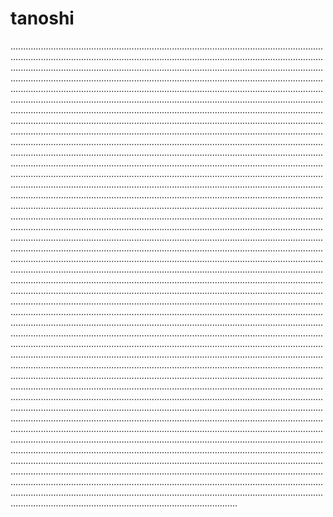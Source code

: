 # tanoshi

..............................................................................................................................................................................................................................................................................................................................................................................................................................................................................................................................................................................................................................................................................................................................................................................................................................................................................................................................................................................................................................................................................................................................................................................................................................................................................................................................................................................................................................................................................................................................................................................................................................................................................................................................................................................................................................................................................................................................................................................................................................................................................................................................................................................................................................................................................................................................................................................................................................................................................................................................................................................................................................................................................................................................................................................................................................................................................................................................................................................................................................................................................................................................................................................................................................................................................................................................................................................................................................................................................................................................................................................................................................................................................................................................................................................................................................................................................................................................................................................................................................................................................................................................................................................................................................................................................................................................................................................................................................................................................................................................................................................................................................................................................................................................................................................................................................................................................................................................................................................................................................................................................................................................................................................................................................................................................................................................................................................................................................................................................................................................................................................................................................................